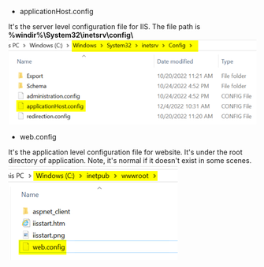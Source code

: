 - applicationHost.config

It's the server level configuration file for IIS. The file path is **%windir%\System32\inetsrv\config\\**
![](/IIS/images/appllicationHost.png)

- web.config

It's the application level configuration file for website. It's under the root directory of application. Note, it's normal if it doesn't exist in some scenes.
![](/IIS/images/web.config.png)